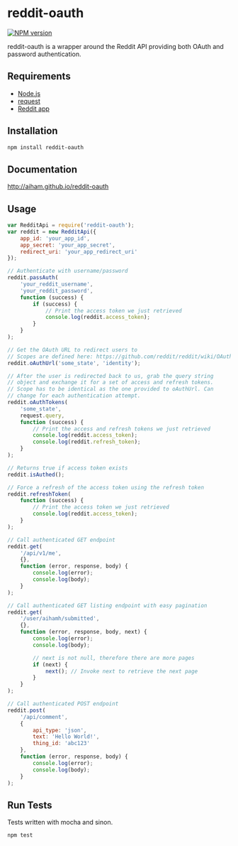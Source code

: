 # reddit-oauth

[![NPM version](https://badge.fury.io/js/reddit-oauth.svg)](http://badge.fury.io/js/reddit-oauth)

reddit-oauth is a wrapper around the Reddit API providing both OAuth and password authentication.

## Requirements

- [Node.js][]
- [request][]
- [Reddit app][]

[Node.js]: http://nodejs.org/
[request]: https://github.com/mikeal/request
[Reddit app]: https://ssl.reddit.com/prefs/apps

## Installation

```sh
npm install reddit-oauth
```

## Documentation

http://aiham.github.io/reddit-oauth

## Usage

```js
var RedditApi = require('reddit-oauth');
var reddit = new RedditApi({
    app_id: 'your_app_id',
    app_secret: 'your_app_secret',
    redirect_uri: 'your_app_redirect_uri'
});

// Authenticate with username/password
reddit.passAuth(
    'your_reddit_username',
    'your_reddit_password',
    function (success) {
        if (success) {
            // Print the access token we just retrieved
            console.log(reddit.access_token);
        }
    }
);

// Get the OAuth URL to redirect users to
// Scopes are defined here: https://github.com/reddit/reddit/wiki/OAuth2
reddit.oAuthUrl('some_state', 'identity');

// After the user is redirected back to us, grab the query string
// object and exchange it for a set of access and refresh tokens.
// Scope has to be identical as the one provided to oAuthUrl. Can
// change for each authentication attempt.
reddit.oAuthTokens(
    'some_state',
    request.query,
    function (success) {
        // Print the access and refresh tokens we just retrieved
        console.log(reddit.access_token);
        console.log(reddit.refresh_token);
    }
);

// Returns true if access token exists
reddit.isAuthed();

// Force a refresh of the access token using the refresh token
reddit.refreshToken(
    function (success) {
        // Print the access token we just retrieved
        console.log(reddit.access_token);
    }
);

// Call authenticated GET endpoint
reddit.get(
    '/api/v1/me',
    {},
    function (error, response, body) {
        console.log(error);
        console.log(body);
    }
);

// Call authenticated GET listing endpoint with easy pagination
reddit.get(
    '/user/aihamh/submitted',
    {},
    function (error, response, body, next) {
        console.log(error);
        console.log(body);

        // next is not null, therefore there are more pages
        if (next) {
            next(); // Invoke next to retrieve the next page
        }
    }
);

// Call authenticated POST endpoint
reddit.post(
    '/api/comment',
    {
        api_type: 'json',
        text: 'Hello World!',
        thing_id: 'abc123'
    },
    function (error, response, body) {
        console.log(error);
        console.log(body);
    }
);
```

## Run Tests

Tests written with mocha and sinon.

```sh
npm test
```
